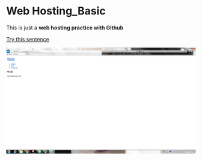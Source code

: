 # Web Hosting_Basic

This is just a **web hosting practice with Github**


[Try this sentence](https://lsw6684.github.io/WebHosting_Github/)

![alt text](webhosting.PNG)
